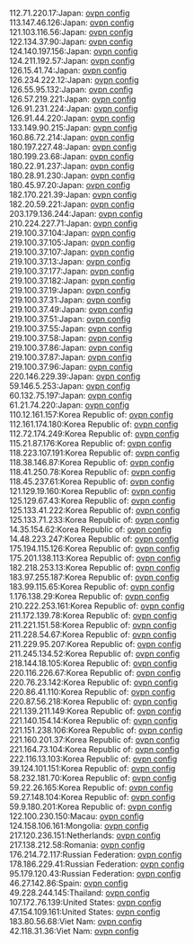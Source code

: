 112.71.220.17:Japan: [ovpn config](vpn/112_71_220_17.ovpn)  
113.147.46.126:Japan: [ovpn config](vpn/113_147_46_126.ovpn)  
121.103.116.56:Japan: [ovpn config](vpn/121_103_116_56.ovpn)  
122.134.37.90:Japan: [ovpn config](vpn/122_134_37_90.ovpn)  
124.140.197.156:Japan: [ovpn config](vpn/124_140_197_156.ovpn)  
124.211.192.57:Japan: [ovpn config](vpn/124_211_192_57.ovpn)  
126.15.41.74:Japan: [ovpn config](vpn/126_15_41_74.ovpn)  
126.234.222.12:Japan: [ovpn config](vpn/126_234_222_12.ovpn)  
126.55.95.132:Japan: [ovpn config](vpn/126_55_95_132.ovpn)  
126.57.219.221:Japan: [ovpn config](vpn/126_57_219_221.ovpn)  
126.91.231.224:Japan: [ovpn config](vpn/126_91_231_224.ovpn)  
126.91.44.220:Japan: [ovpn config](vpn/126_91_44_220.ovpn)  
133.149.90.215:Japan: [ovpn config](vpn/133_149_90_215.ovpn)  
160.86.72.214:Japan: [ovpn config](vpn/160_86_72_214.ovpn)  
180.197.227.48:Japan: [ovpn config](vpn/180_197_227_48.ovpn)  
180.199.23.68:Japan: [ovpn config](vpn/180_199_23_68.ovpn)  
180.22.91.237:Japan: [ovpn config](vpn/180_22_91_237.ovpn)  
180.28.91.230:Japan: [ovpn config](vpn/180_28_91_230.ovpn)  
180.45.97.20:Japan: [ovpn config](vpn/180_45_97_20.ovpn)  
182.170.221.39:Japan: [ovpn config](vpn/182_170_221_39.ovpn)  
182.20.59.221:Japan: [ovpn config](vpn/182_20_59_221.ovpn)  
203.179.136.244:Japan: [ovpn config](vpn/203_179_136_244.ovpn)  
210.224.227.71:Japan: [ovpn config](vpn/210_224_227_71.ovpn)  
219.100.37.104:Japan: [ovpn config](vpn/219_100_37_104.ovpn)  
219.100.37.105:Japan: [ovpn config](vpn/219_100_37_105.ovpn)  
219.100.37.107:Japan: [ovpn config](vpn/219_100_37_107.ovpn)  
219.100.37.13:Japan: [ovpn config](vpn/219_100_37_13.ovpn)  
219.100.37.177:Japan: [ovpn config](vpn/219_100_37_177.ovpn)  
219.100.37.182:Japan: [ovpn config](vpn/219_100_37_182.ovpn)  
219.100.37.19:Japan: [ovpn config](vpn/219_100_37_19.ovpn)  
219.100.37.31:Japan: [ovpn config](vpn/219_100_37_31.ovpn)  
219.100.37.49:Japan: [ovpn config](vpn/219_100_37_49.ovpn)  
219.100.37.51:Japan: [ovpn config](vpn/219_100_37_51.ovpn)  
219.100.37.55:Japan: [ovpn config](vpn/219_100_37_55.ovpn)  
219.100.37.58:Japan: [ovpn config](vpn/219_100_37_58.ovpn)  
219.100.37.86:Japan: [ovpn config](vpn/219_100_37_86.ovpn)  
219.100.37.87:Japan: [ovpn config](vpn/219_100_37_87.ovpn)  
219.100.37.96:Japan: [ovpn config](vpn/219_100_37_96.ovpn)  
220.146.229.39:Japan: [ovpn config](vpn/220_146_229_39.ovpn)  
59.146.5.253:Japan: [ovpn config](vpn/59_146_5_253.ovpn)  
60.132.75.197:Japan: [ovpn config](vpn/60_132_75_197.ovpn)  
61.21.74.220:Japan: [ovpn config](vpn/61_21_74_220.ovpn)  
110.12.161.157:Korea Republic of: [ovpn config](vpn/110_12_161_157.ovpn)  
112.161.174.180:Korea Republic of: [ovpn config](vpn/112_161_174_180.ovpn)  
112.72.174.249:Korea Republic of: [ovpn config](vpn/112_72_174_249.ovpn)  
115.21.87.176:Korea Republic of: [ovpn config](vpn/115_21_87_176.ovpn)  
118.223.107.191:Korea Republic of: [ovpn config](vpn/118_223_107_191.ovpn)  
118.38.146.87:Korea Republic of: [ovpn config](vpn/118_38_146_87.ovpn)  
118.41.250.78:Korea Republic of: [ovpn config](vpn/118_41_250_78.ovpn)  
118.45.237.61:Korea Republic of: [ovpn config](vpn/118_45_237_61.ovpn)  
121.129.19.160:Korea Republic of: [ovpn config](vpn/121_129_19_160.ovpn)  
125.129.67.43:Korea Republic of: [ovpn config](vpn/125_129_67_43.ovpn)  
125.133.41.222:Korea Republic of: [ovpn config](vpn/125_133_41_222.ovpn)  
125.133.71.233:Korea Republic of: [ovpn config](vpn/125_133_71_233.ovpn)  
14.35.154.62:Korea Republic of: [ovpn config](vpn/14_35_154_62.ovpn)  
14.48.223.247:Korea Republic of: [ovpn config](vpn/14_48_223_247.ovpn)  
175.194.115.126:Korea Republic of: [ovpn config](vpn/175_194_115_126.ovpn)  
175.201.138.113:Korea Republic of: [ovpn config](vpn/175_201_138_113.ovpn)  
182.218.253.13:Korea Republic of: [ovpn config](vpn/182_218_253_13.ovpn)  
183.97.255.187:Korea Republic of: [ovpn config](vpn/183_97_255_187.ovpn)  
183.99.115.65:Korea Republic of: [ovpn config](vpn/183_99_115_65.ovpn)  
1.176.138.29:Korea Republic of: [ovpn config](vpn/1_176_138_29.ovpn)  
210.222.253.161:Korea Republic of: [ovpn config](vpn/210_222_253_161.ovpn)  
211.172.139.78:Korea Republic of: [ovpn config](vpn/211_172_139_78.ovpn)  
211.221.151.58:Korea Republic of: [ovpn config](vpn/211_221_151_58.ovpn)  
211.228.54.67:Korea Republic of: [ovpn config](vpn/211_228_54_67.ovpn)  
211.229.95.207:Korea Republic of: [ovpn config](vpn/211_229_95_207.ovpn)  
211.245.134.52:Korea Republic of: [ovpn config](vpn/211_245_134_52.ovpn)  
218.144.18.105:Korea Republic of: [ovpn config](vpn/218_144_18_105.ovpn)  
220.116.226.67:Korea Republic of: [ovpn config](vpn/220_116_226_67.ovpn)  
220.76.23.142:Korea Republic of: [ovpn config](vpn/220_76_23_142.ovpn)  
220.86.41.110:Korea Republic of: [ovpn config](vpn/220_86_41_110.ovpn)  
220.87.56.218:Korea Republic of: [ovpn config](vpn/220_87_56_218.ovpn)  
221.139.211.149:Korea Republic of: [ovpn config](vpn/221_139_211_149.ovpn)  
221.140.154.14:Korea Republic of: [ovpn config](vpn/221_140_154_14.ovpn)  
221.151.238.106:Korea Republic of: [ovpn config](vpn/221_151_238_106.ovpn)  
221.160.201.37:Korea Republic of: [ovpn config](vpn/221_160_201_37.ovpn)  
221.164.73.104:Korea Republic of: [ovpn config](vpn/221_164_73_104.ovpn)  
222.116.13.103:Korea Republic of: [ovpn config](vpn/222_116_13_103.ovpn)  
39.124.101.151:Korea Republic of: [ovpn config](vpn/39_124_101_151.ovpn)  
58.232.181.70:Korea Republic of: [ovpn config](vpn/58_232_181_70.ovpn)  
59.22.26.165:Korea Republic of: [ovpn config](vpn/59_22_26_165.ovpn)  
59.27.148.104:Korea Republic of: [ovpn config](vpn/59_27_148_104.ovpn)  
59.9.180.201:Korea Republic of: [ovpn config](vpn/59_9_180_201.ovpn)  
122.100.230.150:Macau: [ovpn config](vpn/122_100_230_150.ovpn)  
124.158.106.161:Mongolia: [ovpn config](vpn/124_158_106_161.ovpn)  
217.120.236.151:Netherlands: [ovpn config](vpn/217_120_236_151.ovpn)  
217.138.212.58:Romania: [ovpn config](vpn/217_138_212_58.ovpn)  
176.214.72.117:Russian Federation: [ovpn config](vpn/176_214_72_117.ovpn)  
178.186.229.41:Russian Federation: [ovpn config](vpn/178_186_229_41.ovpn)  
95.179.120.43:Russian Federation: [ovpn config](vpn/95_179_120_43.ovpn)  
46.27.142.86:Spain: [ovpn config](vpn/46_27_142_86.ovpn)  
49.228.244.145:Thailand: [ovpn config](vpn/49_228_244_145.ovpn)  
107.172.76.139:United States: [ovpn config](vpn/107_172_76_139.ovpn)  
47.154.109.161:United States: [ovpn config](vpn/47_154_109_161.ovpn)  
183.80.56.68:Viet Nam: [ovpn config](vpn/183_80_56_68.ovpn)  
42.118.31.36:Viet Nam: [ovpn config](vpn/42_118_31_36.ovpn)  
